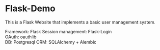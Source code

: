 # Flask-Demo
This is a Flask Website that implements a basic user management system.   

Framework: Flask
Session management: Flask-Login  
OAuth: oauthlib  
DB: Postgresql 
ORM: SQLAlchemy + Alembic  

